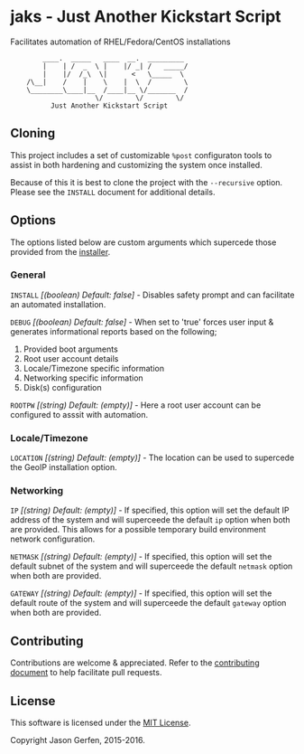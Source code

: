 # jaks - Just Another Kickstart Script

Facilitates automation of RHEL/Fedora/CentOS installations

```text
        ____.  _____   ____  __.  _________
        |    | /  _  \ |    |/ _| /   _____/
        |    |/  /_\  \|      <   \_____  \
    /\__|    /    |    \    |  \  /        \
    \________\____|__  /____|__ \/_______  /
                     \/        \/        \/
          Just Another Kickstart Script
```

## Cloning ##
This project includes a set of customizable `%post` configuraton tools
to assist in both hardening and customizing the system once installed.

Because of this it is best to clone the project with the `--recursive`
option. Please see the `INSTALL` document for additional details.

## Options ##
The options listed below are custom arguments which supercede those provided
from the [installer](https://rhinstaller.github.io/anaconda/boot-options.html).

### General ###
`INSTALL` *[(boolean) Default: false]* -
Disables safety prompt and can facilitate an automated installation.

`DEBUG` *[(boolean) Default: false]* -
When set to 'true' forces user input & generates informational reports based
on the following;

 1. Provided boot arguments
 2. Root user account details
 3. Locale/Timezone specific information
 4. Networking specific information
 5. Disk(s) configuration

`ROOTPW` *[(string) Default: (empty)]* -
Here a root user account can be configured to asssit with automation.

### Locale/Timezone ###
`LOCATION` *[(string) Default: (empty)]* -
The location can be used to supercede the GeoIP installation option.

### Networking ###
`IP` *[(string) Default: (empty)]* -
If specified, this option will set the default IP address of the system
and will superceede the default `ip` option when both are provided. This
allows for a possible temporary build environment network configuration.

`NETMASK` *[(string) Default: (empty)]* -
If specified, this option will set the default subnet of the system
and will superceede the default `netmask` option when both are provided.

`GATEWAY` *[(string) Default: (empty)]* -
If specified, this option will set the default route of the system
and will superceede the default `gateway` option when both are provided.

## Contributing ##
Contributions are welcome & appreciated. Refer to the
[contributing document](https://github.com/jas-/jaks/blob/master/CONTRIBUTING.md)
to help facilitate pull requests.

## License ##
This software is licensed under the
[MIT License](https://github.com/jas-/jaks/blob/master/LICENSE).

Copyright Jason Gerfen, 2015-2016.
